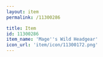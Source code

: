 ```yaml
---
layout: item
permalink: /11300286

title: Item
id: 11300286
item_name: 'Mage''s Wild Headgear'
icon_url: 'item/icon/11300172.png'
---
```

